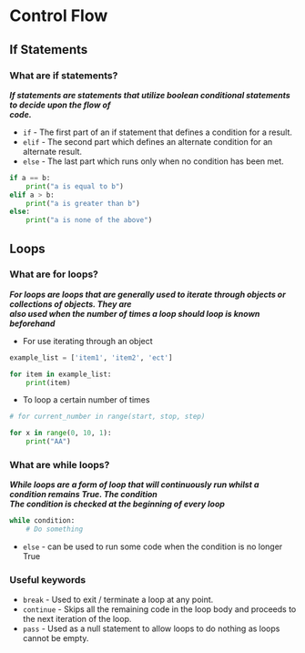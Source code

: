 # Control Flow  
## If Statements  
### What are if statements?  
  ***If statements are statements that utilize boolean conditional statements to decide upon the flow of***  
  ***code.***  
* `if` - The first part of an if statement that defines a condition for a result.
* `elif` - The second part which defines an alternate condition for an alternate result.
* `else` - The last part which runs only when no condition has been met.
```python
if a == b:
    print("a is equal to b")
elif a > b:
    print("a is greater than b")
else:
    print("a is none of the above")
```
## Loops  
### What are for loops?  
 ***For loops are loops that are generally used to iterate through objects or collections of objects. They are***  
 ***also used when the number of times a loop should loop is known beforehand***
* For use iterating through an object
```python
example_list = ['item1', 'item2', 'ect']

for item in example_list:
    print(item)
```  
* To loop a certain number of times  
```python
# for current_number in range(start, stop, step)

for x in range(0, 10, 1):
    print("AA")
```

### What are while loops?  
  ***While loops are a form of loop that will continuously run whilst a condition remains True. The condition***  
  ***The condition is checked at the beginning of every loop***
```python
while condition:
    # Do something
```  
* `else` - can be used to run some code when the condition is no longer True

### Useful keywords  
* `break` - Used to exit / terminate a loop at any point.  
* `continue` - Skips all the remaining code in the loop body and proceeds to the next iteration of the loop.  
* `pass` - Used as a null statement to allow loops to do nothing as loops cannot be empty.  
